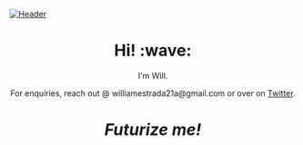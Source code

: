 [![Header](https://raw.githubusercontent.com/VrutalDeveloper/VrutalDeveloper/assets/header.png)](#)
<h1 align='center'> Hi! :wave:</h1>
<p align='center'>
I'm Will.
</p>
<p align='center'>For enquiries, reach out @ williamestrada21a@gmail.com or over on <a href="https://twitter.com/peaceofsheep_">Twitter</a>.</p>

<h1 align='center'><i>Futurize me!</i></h1>

<!--
**VrutalDeveloper/VrutalDeveloper** is a ✨ _special_ ✨ repository because its `README.md` (this file) appears on your GitHub profile.

Here are some ideas to get you started:

- 🔭 I’m currently working on ...
- 🌱 I’m currently learning ...
- 👯 I’m looking to collaborate on ...
- 🤔 I’m looking for help with ...
- 💬 Ask me about ...
- 📫 How to reach me: ...
- 😄 Pronouns: ...
- ⚡ Fun fact: ...
-->
